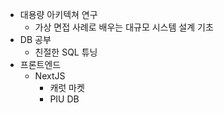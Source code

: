 -  대용량 아키텍쳐 연구
	- 가상 면접 사례로 배우는 대규모 시스템 설계 기초
- DB 공부
	- 친절한 SQL 튜닝
- 프론트엔드
	- NextJS
		- 캐럿 마켓
		- PIU DB